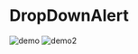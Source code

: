 # DropDownAlert
 ![demo](https://github.com/quickcoding/DropDownAlert/blob/master/app/demo-dropdown-1.gif)
 ![demo2](https://github.com/quickcoding/DropDownAlert/blob/master/app/demo-dropdown-2.gif)

